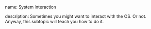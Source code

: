 name: System Interaction

description: Sometimes you might want to interact with the OS. Or not. Anyway, this subtopic will teach you how to do it.